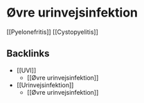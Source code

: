 # Øvre urinvejsinfektion
[[Pyelonefritis]]
[[Cystopyelitis]]

## Backlinks
* [[UVI]]
	* [[Øvre urinvejsinfektion]]
* [[Urinvejsinfektion]]
	* [[Øvre urinvejsinfektion]]

<!-- #anki/deck/Medicine #anki/tag/med/Urology #anki/tag/med/Gynecology #anki/tag/med/GP -->

<!-- {BearID:F73808F8-7295-4197-86AF-CFD3F21FB761-53319-00006A706F83F0B4} -->
